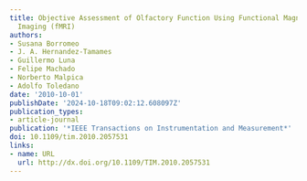 ```yaml
---
title: Objective Assessment of Olfactory Function Using Functional Magnetic Resonance
  Imaging (fMRI)
authors:
- Susana Borromeo
- J. A. Hernandez-Tamames
- Guillermo Luna
- Felipe Machado
- Norberto Malpica
- Adolfo Toledano
date: '2010-10-01'
publishDate: '2024-10-18T09:02:12.608097Z'
publication_types:
- article-journal
publication: '*IEEE Transactions on Instrumentation and Measurement*'
doi: 10.1109/tim.2010.2057531
links:
- name: URL
  url: http://dx.doi.org/10.1109/TIM.2010.2057531
---
```

